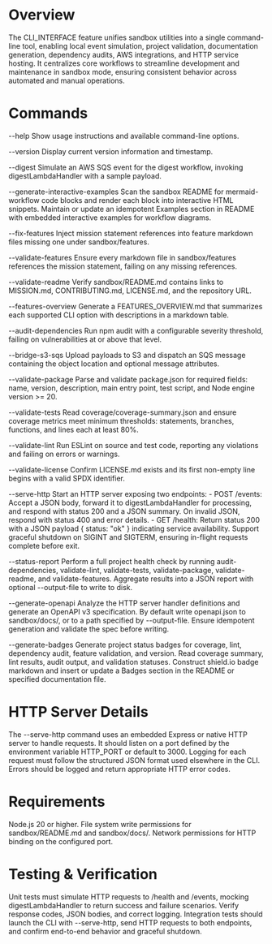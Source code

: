 # Overview

The CLI_INTERFACE feature unifies sandbox utilities into a single command-line tool, enabling local event simulation, project validation, documentation generation, dependency audits, AWS integrations, and HTTP service hosting. It centralizes core workflows to streamline development and maintenance in sandbox mode, ensuring consistent behavior across automated and manual operations.

# Commands

--help
  Show usage instructions and available command-line options.

--version
  Display current version information and timestamp.

--digest
  Simulate an AWS SQS event for the digest workflow, invoking digestLambdaHandler with a sample payload.

--generate-interactive-examples
  Scan the sandbox README for mermaid-workflow code blocks and render each block into interactive HTML snippets. Maintain or update an idempotent Examples section in README with embedded interactive examples for workflow diagrams.

--fix-features
  Inject mission statement references into feature markdown files missing one under sandbox/features.

--validate-features
  Ensure every markdown file in sandbox/features references the mission statement, failing on any missing references.

--validate-readme
  Verify sandbox/README.md contains links to MISSION.md, CONTRIBUTING.md, LICENSE.md, and the repository URL.

--features-overview
  Generate a FEATURES_OVERVIEW.md that summarizes each supported CLI option with descriptions in a markdown table.

--audit-dependencies
  Run npm audit with a configurable severity threshold, failing on vulnerabilities at or above that level.

--bridge-s3-sqs
  Upload payloads to S3 and dispatch an SQS message containing the object location and optional message attributes.

--validate-package
  Parse and validate package.json for required fields: name, version, description, main entry point, test script, and Node engine version >= 20.

--validate-tests
  Read coverage/coverage-summary.json and ensure coverage metrics meet minimum thresholds: statements, branches, functions, and lines each at least 80%.

--validate-lint
  Run ESLint on source and test code, reporting any violations and failing on errors or warnings.

--validate-license
  Confirm LICENSE.md exists and its first non-empty line begins with a valid SPDX identifier.

--serve-http
  Start an HTTP server exposing two endpoints:
    - POST /events: Accept a JSON body, forward it to digestLambdaHandler for processing, and respond with status 200 and a JSON summary. On invalid JSON, respond with status 400 and error details.
    - GET /health: Return status 200 with a JSON payload { status: "ok" } indicating service availability.
  Support graceful shutdown on SIGINT and SIGTERM, ensuring in-flight requests complete before exit.

--status-report
  Perform a full project health check by running audit-dependencies, validate-lint, validate-tests, validate-package, validate-readme, and validate-features. Aggregate results into a JSON report with optional --output-file to write to disk.

--generate-openapi
  Analyze the HTTP server handler definitions and generate an OpenAPI v3 specification. By default write openapi.json to sandbox/docs/, or to a path specified by --output-file. Ensure idempotent generation and validate the spec before writing.

--generate-badges
  Generate project status badges for coverage, lint, dependency audit, feature validation, and version. Read coverage summary, lint results, audit output, and validation statuses. Construct shield.io badge markdown and insert or update a Badges section in the README or specified documentation file.

# HTTP Server Details

The --serve-http command uses an embedded Express or native HTTP server to handle requests. It should listen on a port defined by the environment variable HTTP_PORT or default to 3000. Logging for each request must follow the structured JSON format used elsewhere in the CLI. Errors should be logged and return appropriate HTTP error codes.

# Requirements

Node.js 20 or higher. File system write permissions for sandbox/README.md and sandbox/docs/. Network permissions for HTTP binding on the configured port.

# Testing & Verification

Unit tests must simulate HTTP requests to /health and /events, mocking digestLambdaHandler to return success and failure scenarios. Verify response codes, JSON bodies, and correct logging. Integration tests should launch the CLI with --serve-http, send HTTP requests to both endpoints, and confirm end-to-end behavior and graceful shutdown.